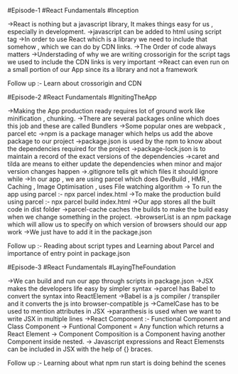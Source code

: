 #Episode-1 #React Fundamentals #Inception

->React is nothing but a javascript library, It makes things easy for us , especially in development.
->javascript can be added to html using script tag
->In order to use React which is a library we need to include that somehow , which we can do by CDN links.
->The Order of code always matters
->Understading of why we are writing crossorigin for the script tags we used to include the CDN links is very important
->React can even run on a small portion of our App since its a library and not a framework

Follow up :- Learn about crossorigin and CDN



#Episode-2 #React Fundamentals #IgnitingTheApp

->Making the App production ready requires lot of ground work like   minification , chunking.
->There are several packages online which does this job and these are called Bundlers
->Some popular ones are webpack , parcel  etc
->npm is a package manager which helps us add the above package to our project
->package.json is used by the npm to know about the dependencies required for the project
->package-lock.json is to maintain a record of the exact versions of the dependencies
->caret and tilda are means to either update the dependencies when minor and major version changes happen
->.gitignore tells git which files it should ignore while
->In our app , we are using parcel which does DevBuild , HMR , Caching , Image Optimisation , uses File watching algorithm 
-> To run the app using parcel :- npx parcel index.html
->To make the production build using parcel :- npx parcel build index.html
->Our app stores all the built code in dist folder
->parcel-cache caches the builds to make the build easy when we change something in the project.
->browserList is an npm package which will allow us to specify on which version of browsers should our app work
->We just have to add it in the package.json

Follow up :- Reading about script types and Learning about Parcel and importance of entry point in package.json



#Episode-3 #React Fundamentals #LayingTheFoundation

->We can build and run our app through scripts in package.json
->JSX makes the developers life easy by simpler syntax
->parcel has Babel to convert the syntax into ReactElement
->Babel is a js compiler / transpiler and it converts the js into browser-compatible js
->CamelCase has to be used to mention attributes in JSX
->paranthesis is used when we want to write JSX in multiple lines
->React Component :- Functional Component and Class Component
-> Funtional Component = Any function which returns a React Element
-> Component Composition is a Component having another Component inside nested.
-> Javascript expressions and React Elemensts can be included in JSX with the help of {} braces.

Follow up :- Learning about what npm run start is doing behind the scenes